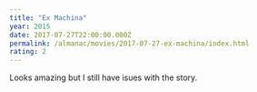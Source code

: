 ```yaml
---
title: "Ex Machina"
year: 2015
date: 2017-07-27T22:00:00.000Z
permalink: /almanac/movies/2017-07-27-ex-machina/index.html
rating: 2
---
```


Looks amazing but I still have isues with the story.